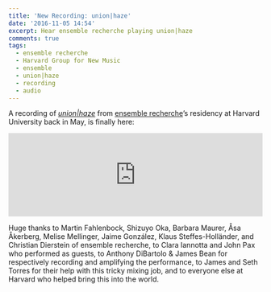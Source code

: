 ```yaml
---
title: 'New Recording: union|haze'
date: '2016-11-05 14:54'
excerpt: Hear ensemble recherche playing union|haze
comments: true
tags:
  - ensemble recherche
  - Harvard Group for New Music
  - ensemble
  - union|haze
  - recording
  - audio
---
```


A recording of [_union\|haze_](http://chrisswithinbank.net/2016/05/union-haze/) from [ensemble recherche](http://ensemble-recherche.de/)’s residency at Harvard University back in May, is finally here:

<p><iframe width="100%" height="166" scrolling="no" frameborder="no" src="https://w.soundcloud.com/player/?url=https%3A//api.soundcloud.com/tracks/291501558&amp;color=ff5500&amp;auto_play=false&amp;hide_related=false&amp;show_comments=true&amp;show_user=true&amp;show_reposts=false"></iframe></p>

Huge thanks to Martin Fahlenbock, Shizuyo Oka, Barbara Maurer, Åsa Åkerberg, Melise Mellinger, Jaime González, Klaus Steffes-Holländer, and Christian Dierstein of ensemble recherche, to Clara Iannotta and John Pax who performed as guests, to Anthony DiBartolo & James Bean for respectively recording and amplifying the performance, to James and Seth Torres for their help with this tricky mixing job, and to everyone else at Harvard who helped bring this into the world.
